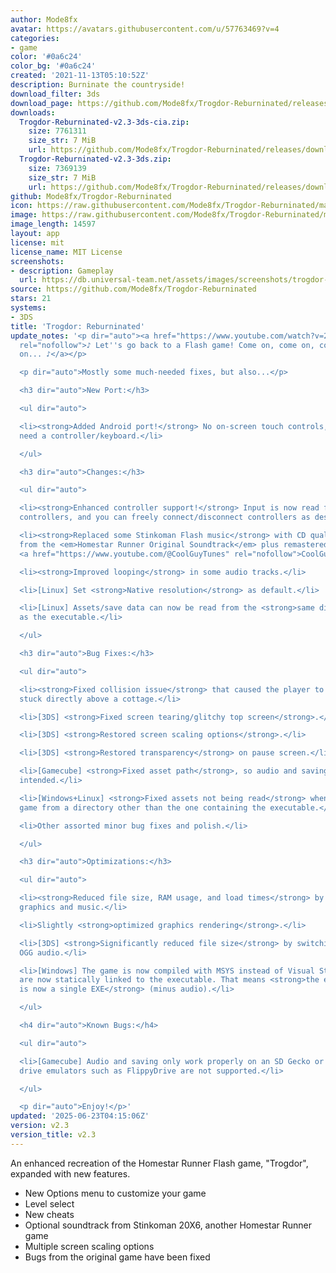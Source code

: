 ```yaml
---
author: Mode8fx
avatar: https://avatars.githubusercontent.com/u/57763469?v=4
categories:
- game
color: '#0a6c24'
color_bg: '#0a6c24'
created: '2021-11-13T05:10:52Z'
description: Burninate the countryside!
download_filter: 3ds
download_page: https://github.com/Mode8fx/Trogdor-Reburninated/releases
downloads:
  Trogdor-Reburninated-v2.3-3ds-cia.zip:
    size: 7761311
    size_str: 7 MiB
    url: https://github.com/Mode8fx/Trogdor-Reburninated/releases/download/v2.3/Trogdor-Reburninated-v2.3-3ds-cia.zip
  Trogdor-Reburninated-v2.3-3ds.zip:
    size: 7369139
    size_str: 7 MiB
    url: https://github.com/Mode8fx/Trogdor-Reburninated/releases/download/v2.3/Trogdor-Reburninated-v2.3-3ds.zip
github: Mode8fx/Trogdor-Reburninated
icon: https://raw.githubusercontent.com/Mode8fx/Trogdor-Reburninated/main/Trogdor-Reburninated/release-resources/logo_icon_android_48.png
image: https://raw.githubusercontent.com/Mode8fx/Trogdor-Reburninated/main/Trogdor-Reburninated/release-resources/background_psp.png
image_length: 14597
layout: app
license: mit
license_name: MIT License
screenshots:
- description: Gameplay
  url: https://db.universal-team.net/assets/images/screenshots/trogdor-reburninated/gameplay.png
source: https://github.com/Mode8fx/Trogdor-Reburninated
stars: 21
systems:
- 3DS
title: 'Trogdor: Reburninated'
update_notes: '<p dir="auto"><a href="https://www.youtube.com/watch?v=2z7kVH9xePM"
  rel="nofollow">♪ Let''s go back to a Flash game! Come on, come on, come on, come
  on... ♪</a></p>

  <p dir="auto">Mostly some much-needed fixes, but also...</p>

  <h3 dir="auto">New Port:</h3>

  <ul dir="auto">

  <li><strong>Added Android port!</strong> No on-screen touch controls, you''re gonna
  need a controller/keyboard.</li>

  </ul>

  <h3 dir="auto">Changes:</h3>

  <ul dir="auto">

  <li><strong>Enhanced controller support!</strong> Input is now read from all connected
  controllers, and you can freely connect/disconnect controllers as desired.</li>

  <li><strong>Replaced some Stinkoman Flash music</strong> with CD quality versions
  from the <em>Homestar Runner Original Soundtrack</em> plus remastered tracks by
  <a href="https://www.youtube.com/@CoolGuyTunes" rel="nofollow">CoolGuyBug</a>.</li>

  <li><strong>Improved looping</strong> in some audio tracks.</li>

  <li>[Linux] Set <strong>Native resolution</strong> as default.</li>

  <li>[Linux] Assets/save data can now be read from the <strong>same directory</strong>
  as the executable.</li>

  </ul>

  <h3 dir="auto">Bug Fixes:</h3>

  <ul dir="auto">

  <li><strong>Fixed collision issue</strong> that caused the player to sometimes get
  stuck directly above a cottage.</li>

  <li>[3DS] <strong>Fixed screen tearing/glitchy top screen</strong>.</li>

  <li>[3DS] <strong>Restored screen scaling options</strong>.</li>

  <li>[3DS] <strong>Restored transparency</strong> on pause screen.</li>

  <li>[Gamecube] <strong>Fixed asset path</strong>, so audio and saving now work as
  intended.</li>

  <li>[Windows+Linux] <strong>Fixed assets not being read</strong> when you run the
  game from a directory other than the one containing the executable.</li>

  <li>Other assorted minor bug fixes and polish.</li>

  </ul>

  <h3 dir="auto">Optimizations:</h3>

  <ul dir="auto">

  <li><strong>Reduced file size, RAM usage, and load times</strong> by optimizing
  graphics and music.</li>

  <li>Slightly <strong>optimized graphics rendering</strong>.</li>

  <li>[3DS] <strong>Significantly reduced file size</strong> by switching to optimized
  OGG audio.</li>

  <li>[Windows] The game is now compiled with MSYS instead of Visual Studio, and DLLs
  are now statically linked to the executable. That means <strong>the entire game
  is now a single EXE</strong> (minus audio).</li>

  </ul>

  <h4 dir="auto">Known Bugs:</h4>

  <ul dir="auto">

  <li>[Gamecube] Audio and saving only work properly on an SD Gecko or SD2SP2; optical
  drive emulators such as FlippyDrive are not supported.</li>

  </ul>

  <p dir="auto">Enjoy!</p>'
updated: '2025-06-23T04:15:06Z'
version: v2.3
version_title: v2.3
---
```

An enhanced recreation of the Homestar Runner Flash game, "Trogdor", expanded with new features.
- New Options menu to customize your game
- Level select
- New cheats
- Optional soundtrack from Stinkoman 20X6, another Homestar Runner game
- Multiple screen scaling options
- Bugs from the original game have been fixed